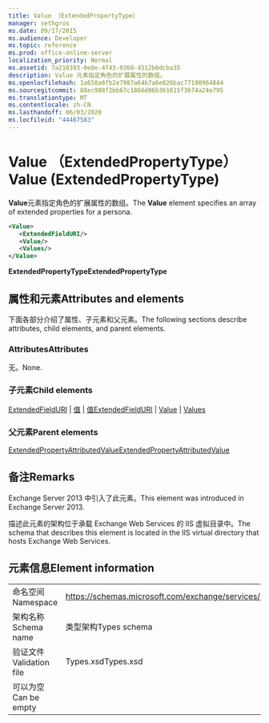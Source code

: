 ```yaml
---
title: Value （ExtendedPropertyType）
manager: sethgros
ms.date: 09/17/2015
ms.audience: Developer
ms.topic: reference
ms.prod: office-online-server
localization_priority: Normal
ms.assetid: 7a210393-0e8e-4f43-9360-4512b6dcba35
description: Value 元素指定角色的扩展属性的数组。
ms.openlocfilehash: 1a658a6fb2e7987a64b7a6e826bac77190964844
ms.sourcegitcommit: 88ec988f2bb67c1866d06b361615f3674a24e795
ms.translationtype: MT
ms.contentlocale: zh-CN
ms.lasthandoff: 06/03/2020
ms.locfileid: "44467583"
---
```

# <a name="value-extendedpropertytype"></a><span data-ttu-id="7b44a-103">Value （ExtendedPropertyType）</span><span class="sxs-lookup"><span data-stu-id="7b44a-103">Value (ExtendedPropertyType)</span></span>

<span data-ttu-id="7b44a-104">**Value**元素指定角色的扩展属性的数组。</span><span class="sxs-lookup"><span data-stu-id="7b44a-104">The **Value** element specifies an array of extended properties for a persona.</span></span> 
  
```XML
<Value>
   <ExtendedFieldURI/>
   <Value/>
   <Values/>
</Value>
```

<span data-ttu-id="7b44a-105">**ExtendedPropertyType**</span><span class="sxs-lookup"><span data-stu-id="7b44a-105">**ExtendedPropertyType**</span></span>

## <a name="attributes-and-elements"></a><span data-ttu-id="7b44a-106">属性和元素</span><span class="sxs-lookup"><span data-stu-id="7b44a-106">Attributes and elements</span></span>

<span data-ttu-id="7b44a-107">下面各部分介绍了属性、子元素和父元素。</span><span class="sxs-lookup"><span data-stu-id="7b44a-107">The following sections describe attributes, child elements, and parent elements.</span></span>
  
### <a name="attributes"></a><span data-ttu-id="7b44a-108">Attributes</span><span class="sxs-lookup"><span data-stu-id="7b44a-108">Attributes</span></span>

<span data-ttu-id="7b44a-109">无。</span><span class="sxs-lookup"><span data-stu-id="7b44a-109">None.</span></span>
  
### <a name="child-elements"></a><span data-ttu-id="7b44a-110">子元素</span><span class="sxs-lookup"><span data-stu-id="7b44a-110">Child elements</span></span>

<span data-ttu-id="7b44a-111">[ExtendedFieldURI](extendedfielduri.md)  | [值](value.md)  | [值](values.md)</span><span class="sxs-lookup"><span data-stu-id="7b44a-111">[ExtendedFieldURI](extendedfielduri.md) | [Value](value.md) | [Values](values.md)</span></span>
  
### <a name="parent-elements"></a><span data-ttu-id="7b44a-112">父元素</span><span class="sxs-lookup"><span data-stu-id="7b44a-112">Parent elements</span></span>

[<span data-ttu-id="7b44a-113">ExtendedPropertyAttributedValue</span><span class="sxs-lookup"><span data-stu-id="7b44a-113">ExtendedPropertyAttributedValue</span></span>](extendedpropertyattributedvalue.md)
  
## <a name="remarks"></a><span data-ttu-id="7b44a-114">备注</span><span class="sxs-lookup"><span data-stu-id="7b44a-114">Remarks</span></span>

<span data-ttu-id="7b44a-115">Exchange Server 2013 中引入了此元素。</span><span class="sxs-lookup"><span data-stu-id="7b44a-115">This element was introduced in Exchange Server 2013.</span></span>
  
<span data-ttu-id="7b44a-116">描述此元素的架构位于承载 Exchange Web Services 的 IIS 虚拟目录中。</span><span class="sxs-lookup"><span data-stu-id="7b44a-116">The schema that describes this element is located in the IIS virtual directory that hosts Exchange Web Services.</span></span>
  
## <a name="element-information"></a><span data-ttu-id="7b44a-117">元素信息</span><span class="sxs-lookup"><span data-stu-id="7b44a-117">Element information</span></span>

|||
|:-----|:-----|
|<span data-ttu-id="7b44a-118">命名空间</span><span class="sxs-lookup"><span data-stu-id="7b44a-118">Namespace</span></span>  <br/> |https://schemas.microsoft.com/exchange/services/2006/types  <br/> |
|<span data-ttu-id="7b44a-119">架构名称</span><span class="sxs-lookup"><span data-stu-id="7b44a-119">Schema name</span></span>  <br/> |<span data-ttu-id="7b44a-120">类型架构</span><span class="sxs-lookup"><span data-stu-id="7b44a-120">Types schema</span></span>  <br/> |
|<span data-ttu-id="7b44a-121">验证文件</span><span class="sxs-lookup"><span data-stu-id="7b44a-121">Validation file</span></span>  <br/> |<span data-ttu-id="7b44a-122">Types.xsd</span><span class="sxs-lookup"><span data-stu-id="7b44a-122">Types.xsd</span></span>  <br/> |
|<span data-ttu-id="7b44a-123">可以为空</span><span class="sxs-lookup"><span data-stu-id="7b44a-123">Can be empty</span></span>  <br/> ||
   

